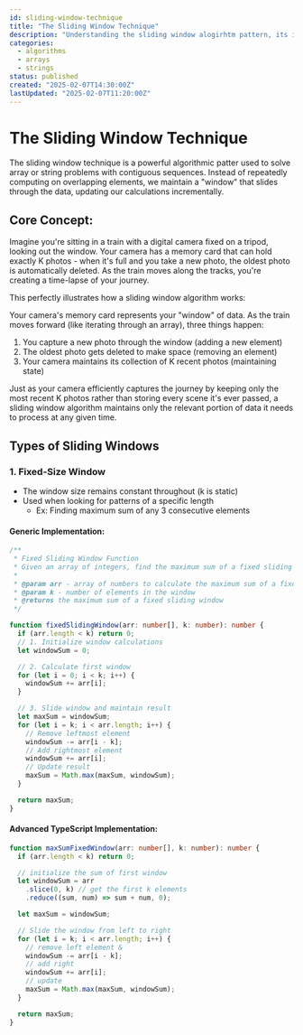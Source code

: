 ```yaml
---
id: sliding-window-technique
title: "The Sliding Window Technique"
description: "Understanding the sliding window alogirhtm pattern, its implementation, and common applications"
categories:
  - algorithms
  - arrays
  - strings
status: published
created: "2025-02-07T14:30:00Z"
lastUpdated: "2025-02-07T11:20:00Z"
---
```


# The Sliding Window Technique

The sliding window technique is a powerful algorithmic patter used to solve array or string problems with contiguous sequences. Instead of repeatedly computing on overlapping elements, we maintain a "window" that slides through the data, updating our calculations incrementally.

## Core Concept:

Imagine you're sitting in a train with a digital camera fixed on a tripod, looking out the window. Your camera has a memory card that can hold exactly K photos - when it's full and you take a new photo, the oldest photo is automatically deleted. As the train moves along the tracks, you're creating a time-lapse of your journey.

This perfectly illustrates how a sliding window algorithm works:

Your camera's memory card represents your "window" of data. As the train moves forward (like iterating through an array), three things happen:

1. You capture a new photo through the window (adding a new element)
2. The oldest photo gets deleted to make space (removing an element)
3. Your camera maintains its collection of K recent photos (maintaining state)

Just as your camera efficiently captures the journey by keeping only the most recent K photos rather than storing every scene it's ever passed, a sliding window algorithm maintains only the relevant portion of data it needs to process at any given time.

## Types of Sliding Windows

### 1. Fixed-Size Window

- The window size remains constant throughout (k is static)
- Used when looking for patterns of a specific length
  - Ex: Finding maximum sum of any 3 consecutive elements

#### Generic Implementation:

```ts
/**
 * Fixed Sliding Window Function
 * Given an array of integers, find the maximum sum of a fixed sliding window
 *
 * @param arr - array of numbers to calculate the maximum sum of a fixed sliding window
 * @param k - number of elements in the window
 * @returns the maximum sum of a fixed sliding window
 */

function fixedSlidingWindow(arr: number[], k: number): number {
  if (arr.length < k) return 0;
  // 1. Initialize window calculations
  let windowSum = 0;

  // 2. Calculate first window
  for (let i = 0; i < k; i++) {
    windowSum += arr[i];
  }

  // 3. Slide window and maintain result
  let maxSum = windowSum;
  for (let i = k; i < arr.length; i++) {
    // Remove leftmost element
    windowSum -= arr[i - k];
    // Add rightmost element
    windowSum += arr[i];
    // Update result
    maxSum = Math.max(maxSum, windowSum);
  }

  return maxSum;
}
```

#### Advanced TypeScript Implementation:

```ts
function maxSumFixedWindow(arr: number[], k: number): number {
  if (arr.length < k) return 0;

  // initialize the sum of first window
  let windowSum = arr
    .slice(0, k) // get the first k elements
    .reduce((sum, num) => sum + num, 0);

  let maxSum = windowSum;

  // Slide the window from left to right
  for (let i = k; i < arr.length; i++) {
    // remove left element &
    windowSum -= arr[i - k];
    // add right
    windowSum += arr[i];
    // update
    maxSum = Math.max(maxSum, windowSum);
  }

  return maxSum;
}
```
